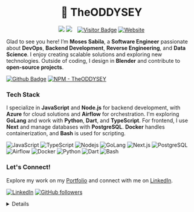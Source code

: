 <h1 align='center'>🚀 TheODDYSEY</h1>
<p align='center'>
<a href="https://wakatime.com/@73032397-dc32-4141-8070-8057d7fa46cb"><img src="https://wakatime.com/badge/user/73032397-dc32-4141-8070-8057d7fa46cb.svg"/></a>
<a href="https://github.com/TheODDYSEY?tab=repositories"><img src="https://img.shields.io/github/stars/TheODDYSEY?style=flat&logo=github&label=Total%20Stars&color=teal"/></a>
<a href="https://visitor-badge.laobi.icu/badge?page_id=TheODDYSEY.TheODDYSEY"><img src="https://visitor-badge.laobi.icu/badge?page_id=TheODDYSEY.TheODDYSEY" alt="Visitor Badge" style="margin-left: 10px;"/></a>
  </a>
    <a href="https://moses-sabila.vercel.app/">
    <img alt="Website" src="https://img.shields.io/website?url=https%3A%2F%2Fjacobcolvin.com">
  </a>
</p>

Glad to see you here! I’m **Moses Sabila**, a **Software Engineer** passionate about **DevOps**, **Backend Development**, **Reverse Engineering**, and **Data Science**. I enjoy creating scalable solutions and exploring new technologies. Outside of coding, I design in **Blender** and contribute to **open-source projects**.

[![Github Badge](https://img.shields.io/badge/-@TheODDYSEY-181717?style=flat&logo=Github&logoColor=white&link=https://github.com/TheODDYSEY)](https://github.com/TheODDYSEY)
[![NPM - TheODDYSEY](https://img.shields.io/badge/npm-nodejs987-FF0000?logo=npm)](https://www.npmjs.com/~nodejs987)

### Tech Stack
I specialize in **JavaScript** and **Node.js** for backend development, with **Azure** for cloud solutions and **Airflow** for orchestration. I'm exploring **GoLang** and work with **Python**, **Dart**, and **TypeScript**. For frontend, I use **Next** and manage databases with **PostgreSQL**. **Docker** handles containerization, and **Bash** is used for scripting.

![JavaScript](https://img.shields.io/badge/JavaScript-F7DF1E?logo=javascript&logoColor=black)
![TypeScript](https://img.shields.io/badge/TypeScript-007ACC?logo=typescript&logoColor=white)
![Nodejs](https://img.shields.io/badge/Node.js-43853D?logo=node.js&logoColor=white)
![GoLang](https://img.shields.io/badge/-Golang-00ADD8?logo=go&logoColor=white)
![Next.js](https://img.shields.io/badge/Next.js-000000?logo=next.js&logoColor=white)
![PostgreSQL](https://img.shields.io/badge/PostgreSQL-316192?logo=postgresql&logoColor=white)
![Airflow](https://img.shields.io/badge/-Airflow-0179C5?logo=apache-airflow&logoColor=white)
![Docker](https://img.shields.io/badge/-Docker-2496ED?logo=docker&logoColor=white)
![Python](https://img.shields.io/badge/Python-3776AB?logo=python&logoColor=white)
![Dart](https://img.shields.io/badge/Dart-0175C2?logo=dart&logoColor=white)
![Bash](https://img.shields.io/badge/Bash-4EAA25?logo=gnu-bash&logoColor=white)

### Let's Connect!
Explore my work on my [Portfolio](https://moses-sabila.vercel.app/) and connect with me on [LinkedIn](https://www.linkedin.com/in/moses-sabila-514492263/).

[![LinkedIn](https://img.shields.io/static/v1.svg?label=LinkedIn&message=Moses-Sabila&logo=linkedin&style=flat&color=blue)](https://www.linkedin.com/in/moses-sabila-514492263/) [![GitHub followers](https://img.shields.io/github/followers/TheODDYSEY.svg?label=Follow%20@TheODDYSEY&style=social)](https://github.com/TheODDYSEY/)

<details>
<p align="center">
  <img height="50%" width="auto" src="https://github-readme-stats.vercel.app/api?username=TheODDYSEY&show_icons=true&count_private=true&theme=darcula&hide_border=true&hide=issues,contribs&bg_color=00000000">
  <img height="50%" width="auto" src="https://github-readme-stats.vercel.app/api/top-langs/?username=TheODDYSEY&layout=compact&hide_border=true&theme=darcula&bg_color=00000000&langs_count=6&hide=jupyter%20notebook,tex,css,php&exclude_repo=Pacman-AI">
  <img src="https://github-readme-streak-stats.herokuapp.com?user=TheODDYSEY&theme=darcula&hide_border=true&background=FFFFFF00">
  <br>
  <br>
</p>
</details>

<br />
